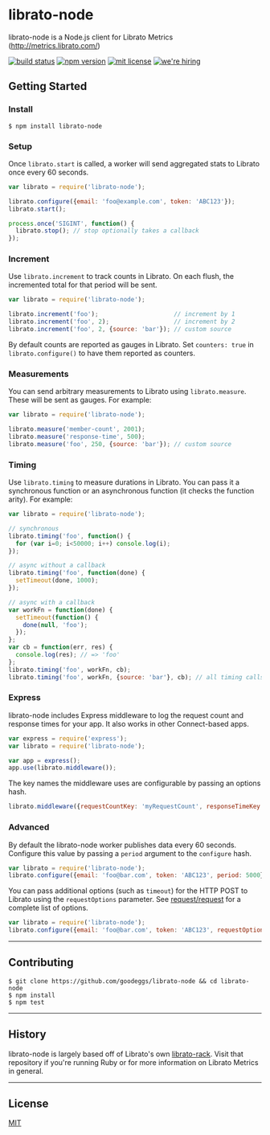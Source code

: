 librato-node
============

librato-node is a Node.js client for Librato Metrics (http://metrics.librato.com/)

[![build status][travis-badge]][travis-link]
[![npm version][npm-badge]][npm-link]
[![mit license][license-badge]][license-link]
[![we're hiring][hiring-badge]][hiring-link]

## Getting Started

### Install

    $ npm install librato-node

### Setup

Once `librato.start` is called, a worker will send aggregated stats to Librato once every 60 seconds.

``` javascript
var librato = require('librato-node');

librato.configure({email: 'foo@example.com', token: 'ABC123'});
librato.start();

process.once('SIGINT', function() {
  librato.stop(); // stop optionally takes a callback
});
```

### Increment

Use `librato.increment` to track counts in Librato.  On each flush, the incremented total for that period will be sent.

``` javascript
var librato = require('librato-node');

librato.increment('foo');                     // increment by 1
librato.increment('foo', 2);                  // increment by 2
librato.increment('foo', 2, {source: 'bar'}); // custom source
```

By default counts are reported as gauges in Librato. Set `counters: true` in `librato.configure()` to have them reported as counters.

### Measurements

You can send arbitrary measurements to Librato using `librato.measure`. These will be sent as gauges. For example:

``` javascript
var librato = require('librato-node');

librato.measure('member-count', 2001);
librato.measure('response-time', 500);
librato.measure('foo', 250, {source: 'bar'}); // custom source
```

### Timing

Use `librato.timing` to measure durations in Librato. You can pass it a synchronous function or an asynchronous function (it checks the function arity).  For example:

``` javascript
var librato = require('librato-node');

// synchronous
librato.timing('foo', function() {
  for (var i=0; i<50000; i++) console.log(i);
});

// async without a callback
librato.timing('foo', function(done) {
  setTimeout(done, 1000);
});

// async with a callback
var workFn = function(done) {
  setTimeout(function() {
    done(null, 'foo');
  });
};
var cb = function(err, res) {
  console.log(res); // => 'foo'
};
librato.timing('foo', workFn, cb);
librato.timing('foo', workFn, {source: 'bar'}, cb); // all timing calls also accept a custom source
```

### Express

librato-node includes Express middleware to log the request count and response times for your app.  It also works in other Connect-based apps.

``` javascript
var express = require('express');
var librato = require('librato-node');

var app = express();
app.use(librato.middleware());
```

The key names the middleware uses are configurable by passing an options hash.

``` javascript
librato.middleware({requestCountKey: 'myRequestCount', responseTimeKey: 'myResponseTime'});
```

### Advanced

By default the librato-node worker publishes data every 60 seconds. Configure
this value by passing a `period` argument to the `configure` hash.

```javascript
var librato = require('librato-node');
librato.configure({email: 'foo@bar.com', token: 'ABC123', period: 5000})
```

You can pass additional options (such as `timeout`) for the HTTP POST to Librato using the `requestOptions` parameter.  See [request/request](https://github.com/request/request) for a complete list of options.

```javascript
var librato = require('librato-node');
librato.configure({email: 'foo@bar.com', token: 'ABC123', requestOptions: {timeout: 250}})
```

------

## Contributing

```
$ git clone https://github.com/goodeggs/librato-node && cd librato-node
$ npm install
$ npm test
```

------

## History

librato-node is largely based off of Librato's own [librato-rack](https://github.com/librato/librato-rack).  Visit that repository if you're running Ruby or for more information on Librato Metrics in general.

------

## License

[MIT][license-link]

[travis-badge]: http://img.shields.io/travis/goodeggs/librato-node/master.svg?style=flat-square
[travis-link]: https://travis-ci.org/goodeggs/librato-node
[npm-badge]: http://img.shields.io/npm/v/librato-node.svg?style=flat-square
[npm-link]: https://www.npmjs.org/package/librato-node
[license-badge]: http://img.shields.io/badge/license-mit-blue.svg?style=flat-square
[license-link]: LICENSE.md
[hiring-badge]: https://img.shields.io/badge/we're_hiring-yes-brightgreen.svg?style=flat-square
[hiring-link]: http://goodeggs.jobscore.com/?detail=Open+Source&sid=161
